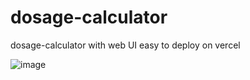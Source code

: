 # dosage-calculator
dosage-calculator with web UI
easy to deploy on vercel

![image](https://github.com/LisaEdu/dosage-calculator/assets/98628327/738dfdbf-6c36-42c4-87df-777c8e918c8c)
